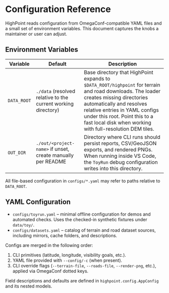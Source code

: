 # Configuration Reference

HighPoint reads configuration from OmegaConf-compatible YAML files and a small set of environment variables. This document captures the knobs a maintainer or user can adjust.

## Environment Variables

| Variable   | Default                  | Description |
|------------|--------------------------|-------------|
| `DATA_ROOT` | `./data` (resolved relative to the current working directory) | Base directory that HighPoint expands to `$DATA_ROOT/highpoint` for terrain and road downloads. The loader creates missing directories automatically and resolves relative entries in YAML configs under this root. Point this to a fast local disk when working with full-resolution DEM tiles. |
| `OUT_DIR`  | `./out/<project-name>` if unset, create manually per README | Directory where CLI runs should persist reports, CSV/GeoJSON exports, and rendered PNGs. When running inside VS Code, the `ToyRun` debug configuration writes into this directory. |

All file-based configuration in `configs/*.yaml` may refer to paths relative to `DATA_ROOT`.

## YAML Configuration

* `configs/toyrun.yaml` – minimal offline configuration for demos and automated checks. Uses the checked-in synthetic fixtures under `data/toy/`.
* `configs/datasets.yaml` – catalog of terrain and road dataset sources, including mirrors, cache folders, and descriptions.

Configs are merged in the following order:

1. CLI primitives (latitude, longitude, visibility goals, etc.).
2. YAML file provided with `--config/-c` (when present).
3. CLI override flags (`--terrain-file`, `--roads-file`, `--render-png`, etc.), applied via OmegaConf dotted keys.

Field descriptions and defaults are defined in `highpoint.config.AppConfig` and its nested models.
